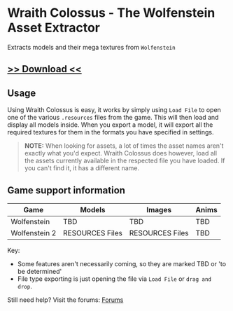 # Wraith Colossus - The Wolfenstein Asset Extractor
Extracts models and their mega textures from `Wolfenstein`

## [>> Download <<](http://aviacreations.com/wraith/)

## Usage
Using Wraith Colossus is easy, it works by simply using `Load File` to open one of the various `.resources` files from the game. This will then load and display all models inside. When you export a model, it will export all the required textures for them in the formats you have specified in settings.

> **NOTE:** When looking for assets, a lot of times the asset names aren't exactly what you'd expect. Wraith Colossus does however, load all the assets currently available in the respected file you have loaded. If you can't find it, it has a different name.

##  Game support information

| Game | Models | Images | Anims
| ----- | ----- | ----- | -----
| Wolfenstein | TBD | TBD | TBD
| Wolfenstein 2 | RESOURCES Files | RESOURCES Files | TBD

Key:
- Some features aren't necessarily coming, so they are marked TBD or 'to be determined'
- File type exporting is just opening the file via `Load File` or `drag and drop`.

Still need help? Visit the forums: [Forums](https://modme.co)